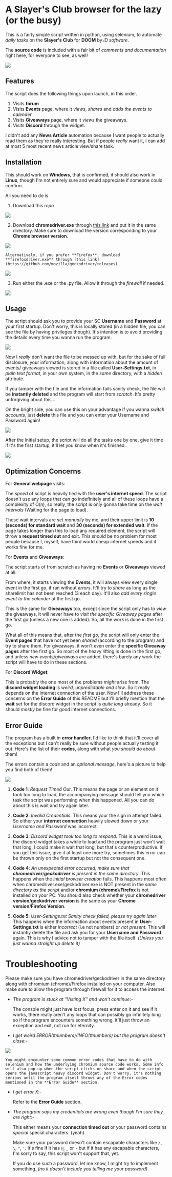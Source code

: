 # A Slayer's Club browser for the lazy (or the busy)
This is a fairly simple script written in python, using selenium, to automate *daily tasks* on the **Slayer's Club** for **DOOM** by *iD software*.

The **source code** is included with a fair bit of *comments and documentation* right here, for everyone to see, as well!

![](https://i.imgur.com/guE8otf.png)

## Features
The script does the following things upon launch, in this order.
  1. Visits **forum**
  2. Visits **Events** page, where it *views*, *shares* and *adds the events to calender*
  3. Visits **Giveaways** page, where it *views* the giveaways.
  4. Visits **Discord** through the widget.

I didn't add any **News Article** automation because I want people to actually read them as they're really interesting. But if people *really* want it, I can add at most 5 most recent news article view/share task.

## Installation
This should work on **Windows**, that is confirmed, it should also work in **Linux**, though I'm not entirely sure and would appreciate if someone could confirm.

All you need to do is
  1. Download this *repo*

  ![](https://i.imgur.com/nuXjOwA.gif)

  2. Download **chromedriver.exe** through [this link](https://chromedriver.chromium.org/) and put it in the same directory. Make sure to download the version corresponding to your **Chrome browser version**.

  ![](https://i.imgur.com/UJbbVLi.gif)

    Alternatively, if you prefer **Firefox**, download **firefoxdriver.exe** through [this link](https://github.com/mozilla/geckodriver/releases)

  ![](https://i.imgur.com/8pQDfd6.gif)

  3. Run either the .exe or the .py file. Allow it through the *firewall* if needed.

  ![](https://i.imgur.com/gkfMz4x.gif)

## Usage
The script should ask you to provide your SC **Username** and **Password** at your first startup.
Don't worry, this is locally stored (in a hidden file, you can see the file by having privileges though). It's intention is to avoid providing the details every time you wanna run the program.

![](https://i.imgur.com/PqwCXVq.gif)

Now I *really* don't want the file to be messed up with, but for the sake of full disclosure, your information, along with information about the amount of events/ giveaways viewed is stored in a file called **User-Settings.txt**, in *plain text format*, in your own system, in the *same* directory, with a *hidden* attribute.

If you tamper with the file and the information fails sanity check, the file will be **instantly deleted** and the program will start from *scratch*. It's pretty unforgiving about this...

On the bright side, you can use this on your advantage if you wanna *switch accounts*, just **delete** this file and you can enter your Username and Password again!

![](https://i.imgur.com/G8fKKvO.gif)

After the initial setup, the script will do all the tasks one by one, give it time if it's the first startup, it'll let you know when it's finished.

![](https://i.imgur.com/xDBt4lw.gif)

## Optimization Concerns
For **General webpage** visits:

The *speed* of script is heavily tied with the **user's internet speed**. The script doesn't use any loops that can go indefinitely and all of these loops have a complexity of O(n), so really, the script is only gonna take time on the *wait intervals* (Waiting for the page to load).

These wait intervals are set *manually* by me, and their upper limit is **10 (seconds) for standard wait** and **30 (seconds) for extended wait**. If the page takes longer than this to load any required element, the script will throw a **request timed out** and exit. This *should* be no problem for most people because I, myself, have third world cheap internet speeds and it works fine for me.

For **Events** and **Giveaways**:

The script starts of from scratch as having no **Events** or **Giveaways** viewed at all.

From where, it starts viewing the **Events**, it will always view every single event in the first go, if ran without *errors*. It'll try to *share* as long as the sharelimit has not been reached (3 each day). It'll also *add every single event to the calender* at the first go.

This is the same for **Giveaways** too, except since the script only has to *view* the giveaways, it will never have to *visit the specific Giveaway pages* after the first go (unless a new one is added). So, all the work is done in the first go.

What all of this means that, after the *first go*, the script will only enter the **Event pages** that have not yet been *shared* (according to the program) and try to share them. For giveaways, it won't even enter the **specific Giveaway pages** after the first go. So most of the heavy lifting is done in the first go, and unless *new events/giveaways* are added, there's barely any work the script will have to do in these sections.

For **Discord Widget**:

This is probably the one most of the problems *might* arise from. The **discord widget loading** is *weird, unpredictable and slow*. So it really depends on the internet connection of the user. Now I'll address these concerns on the **Error Guide** of this README but I'll briefly mention that the **wait** set for the discord widget in the script is *quite long* already. So it should *mostly* be fine for good internet connections.

## Error Guide
The program has a built in **error handler**, I'd like to think that it'll cover all the exceptions but I can't really be sure without people actually testing it out. Here's the list of their **codes**, along with what *you should do* about them!

The errors contain a *code* and an *optional message*, here's a picture to help you find both of them!

![](https://i.imgur.com/sjHD4Dk.png)

  1. **Code 1**: *Request Timed Out*. This means the page or an element on it took too long to load, the accompanying message should tell you which task the script was performing when this happened. All you can do about this is wait and try again later.

  2. **Code 2**: *Invalid Credentials*. This means your the sign in attempt failed. So either your **internet connection** heavily slowed down or your *Username and Password* was incorrect.

  3. **Code 3**: *Discord widget took too long to respond*. This is a weird issue, the discord widget takes a while to load and the program just won't wait that long, I could make it wait that long, but that's counterproductive.
  If you get this issue, give it at least one more try, sometimes this error can be thrown only on the first startup but not the consequent one.

  4. **Code 4**: *An unexpected error occurred, make sure that **chromedriver**/**geckodriver** is present in the same directory*. This happens when the *initial browser creation* fails. This happens most often when chromedriver.exe/geckodriver.exe is NOT present in the *same directory as the script* and/or **chromium (chrome)**/**Firefox** is not installed on your PC. You should also check whether your **chromedriver version**/**geckodriver version** is the same as your **Chrome version**/**Firefox Version**.

  5. **Code 5**: *User-Settings.txt Sanity check failed, please try again later*. This happens when the information about events present in **User-Settings.txt** is either *incorrect* (i.e not numbers) or *not present*. This will instantly delete the file and ask you for your **Username and Password** again. This is why I advice not to tamper with the file itself. *(Unless you just wanna straight up delete it)*

# Troubleshooting
Please make sure you have chromedriver/geckodriver in the same directory along with chromium (chrome)/Firefox installed on your computer. Also make sure to allow the program through firewall for it to access the internet.

  * *The program is stuck at "Visting X" and won't continue*:-

      The console might just have lost focus, press enter on it and see if it works, there really aren't any loops that can possibly go infinitely long so if the program encounters something wrong, it'll just throw an exception and exit, not run for eternity.
  * *I get weird ERROR(#numbers)/INFO(#numbers) but the program doesn't close*:-

  ![](https://i.imgur.com/eccT32K.png)

    You might encounter some common error codes that have to do with selenium and how the underlying chromium source code works. Some info will also pop up when the script clicks on share and when the script opens the javascript heavy discord widget. Don't worry, it's nothing serious until the program itself throws any of the Error codes mentioned in the **Error Guide** section.
  * *I get error X*:-

    Refer to the **Error Guide** section.
  * *The program says my credentials are wrong even though I'm sure they are right*:-

    This either means your **connection timed out** or your password contains *special* special characters. (yeah)

    Make sure your password doesn't contain escapable characters like `/`, `\`, `"`, `'`. It's fine if it has `@`, `_` or `-` but if it has any escapable characters, I'm sorry to say, this script won't support that, yet.

    If you do use such a password, let me know, I might try to implement something. *(no it doesn't include you telling me your password)*
